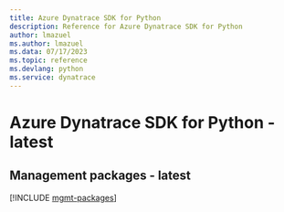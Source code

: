 ```yaml
---
title: Azure Dynatrace SDK for Python
description: Reference for Azure Dynatrace SDK for Python
author: lmazuel
ms.author: lmazuel
ms.data: 07/17/2023
ms.topic: reference
ms.devlang: python
ms.service: dynatrace
---
```

# Azure Dynatrace SDK for Python - latest

## Management packages - latest
[!INCLUDE [mgmt-packages](dynatrace-mgmt-index.md)]